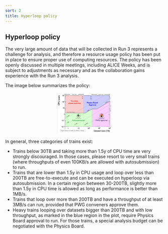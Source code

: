 ```yaml
---
sort: 2
title: Hyperloop policy
---
```


## <a name="hyperlooppolicy"></a>Hyperloop policy

The very large amount of data that will be collected in Run 3 represents a challenge for analysis, and therefore a resource usage policy has been put in place to ensure proper use of computing resources. The policy has been openly discussed in multiple meetings, including ALICE Weeks, and is subject to adjustments as necessary and as the collaboration gains experience with the Run 3 analysis. 

The image below summarizes the policy: 

<div align="center">
<img src="../images/hyperlooppolicy.png" width="35%">
</div>

In general, three categories of trains exist: 

* Trains below 30TB and taking more than 1.5y of CPU time are very strongly discouraged. In those cases, please resort to very small trains (where throughputs of even 100KB/s are allowed with autosubmission) to run. 
* Trains that are lower than 1.5y in CPU usage and loop over less than 200TB are free-to-execute and can be executed on hyperloop via autosubmission. In a certain region between 30-200TB, slightly more than 1.5y in CPU time is allowed as long as performance is better than 1MB/s. 
* Trains that loop over more than 200TB and have a throughput of at least 3MB/s can run, provided that PWG conveners approve them. 
* Heavy trains looping over datasets bigger than 200TB and with low throughput, as marked in the blue region in the plot, require Physics Board approval to run. For those trains, a special analysis budget can be negotiated with the Physics Board. 
